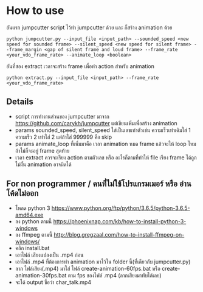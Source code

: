 # How to use

อันแรก jumpcutter script ไว้ทำ jumpcutter ด้วย และ ก็สร้าง animation ด้วย
```
python jumpcutter.py --input_file <input_path> --sounded_speed <new speed for sounded frame> --silent_speed <new speed for silent frame> --frame_margin <gap of silent frame and loud frame> --frame_rate <your_vdo_frame_rate> --animate_loop <boolean>
```

อันที่สอง extract เวลาจะสร้าง frame เพื่อทำ action สำหรับ animation
```
python extract.py --input_file <input_path> --frame_rate <your_vdo_frame_rate>
```

## Details

- script การทำงานส่วนของ jumpcutter มาจาก https://github.com/carykh/jumpcutter แต่เขียนเพิ่มเพื่อสร้าง animation
- params sounded_speed, silent_speed ใส่เป็นเลขเท่าตัวเช่น ความเร็วเท่าเดิมใส่ 1 ความเร็ว 2 เท่าใส่ 2 แต่ถ้าใส่ 999999 คือ skip
- params animate_loop ที่เพิ่มมาคือ เวลา animation หมด frame แล้วจะให้ loop ไหมถ้าไม่ก็จะอยู่ frame สุดท้าย
- เวลา extract ควรจะเรียง action ตามตัวเลข หรือ อะไรก็ตามที่ทำให้ file เรียง frame ได้ถูก ไม่งั้น animation อาจผิดได้

## For non programmer / คนที่ไม่ใช้โปรแกรมเมอร์ หรือ อ่านโค้ดไม่ออก
- โหลด python 3 https://www.python.org/ftp/python/3.6.5/python-3.6.5-amd64.exe
- ลง python ตามนี้ https://phoenixnap.com/kb/how-to-install-python-3-windows
- ลง ffmpeg ตามนี้ http://blog.gregzaal.com/how-to-install-ffmpeg-on-windows/
- คลิก install.bat
- เอาไฟล์ เสียงแปลงเป็น .mp4 ก่อน
- เอาไฟล์ .mp4 ที่ต้องการทำ animation มาไว้ใน folder นี้(ที่เดียวกับ jumpcutter.py)
- ลาก ไฟล์เสียง(.mp4) มาใส่ ไฟล์ create-animation-60fps.bat หรือ create-animation-30fps.bat ตาม fps ของไฟล์ .mp4 (ลากเสียงมาทับได้เลย)
- จะได้ output ชื่อว่า char_talk.mp4